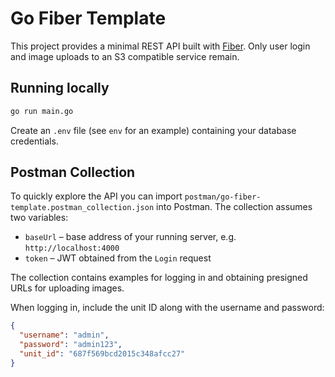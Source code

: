 # Go Fiber Template

This project provides a minimal REST API built with
[Fiber](https://github.com/gofiber/fiber). Only user login and image
uploads to an S3 compatible service remain.

## Running locally

```bash
go run main.go
```

Create an `.env` file (see `env` for an example) containing your database
credentials.

## Postman Collection

To quickly explore the API you can import
`postman/go-fiber-template.postman_collection.json` into Postman. The collection
assumes two variables:

- `baseUrl` – base address of your running server, e.g. `http://localhost:4000`
- `token` – JWT obtained from the `Login` request

The collection contains examples for logging in and obtaining presigned URLs
for uploading images.

When logging in, include the unit ID along with the username and password:

```json
{
  "username": "admin",
  "password": "admin123",
  "unit_id": "687f569bcd2015c348afcc27"
}
```
